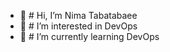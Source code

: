 - 👋 # Hi, I’m Nima Tabatabaee
- 👀 # I’m interested in DevOps
- 🌱 # I’m currently learning DevOps


<!---
nimatbt/nimatbt is a ✨ special ✨ repository because its `README.md` (this file) appears on your GitHub profile.
You can click the Preview link to take a look at your changes.
--->
